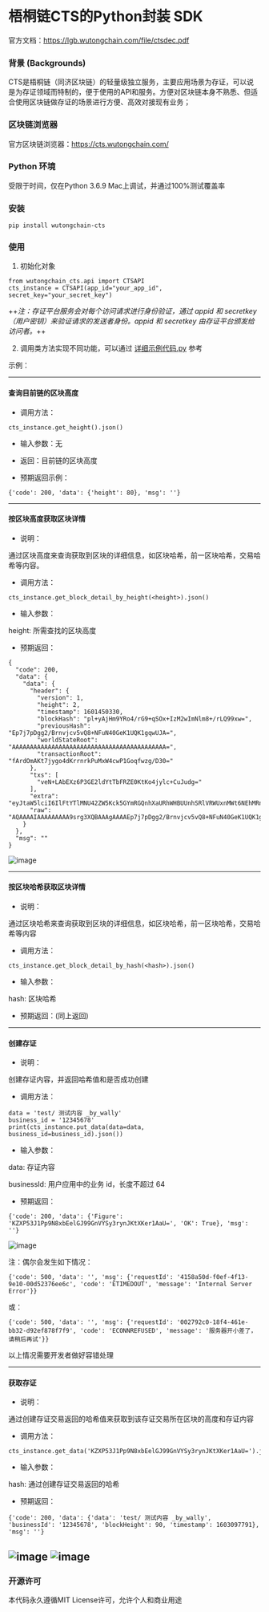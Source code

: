 # 梧桐链CTS的Python封装 SDK

官方文档：https://lgb.wutongchain.com/file/ctsdec.pdf

### 背景 (Backgrounds)
CTS是梧桐链（同济区块链）的轻量级独立服务，主要应用场景为存证，可以说是为存证领域而特制的，便于使用的API和服务。方便对区块链本身不熟悉、但适合使用区块链做存证的场景进行方便、高效对接现有业务；

### 区块链浏览器
官方区块链浏览器：https://cts.wutongchain.com/ 

### Python 环境
受限于时间，仅在Python 3.6.9 Mac上调试，并通过100%测试覆盖率

### 安装
```pip install wutongchain-cts```

### 使用
1. 初始化对象

```
from wutongchain_cts.api import CTSAPI
cts_instance = CTSAPI(app_id="your_app_id", secret_key="your_secret_key")
```
++*注：存证平台服务会对每个访问请求进行身份验证，通过 appid 和 secretkey（用户密钥）来验证请求的发送者身份。appid 和 secretkey 由存证平台颁发给访问者。*++

2. 调用类方法实现不同功能，可以通过 [详细示例代码.py](https://github.com/wally-yu/py-wutongchain-cts/blob/main/test.py) 参考

示例：

---

#### 查询目前链的区块高度
- 调用方法：

```
cts_instance.get_height().json()
```
- 输入参数：无
- 返回：目前链的区块高度
 
- 预期返回示例：
```
{'code': 200, 'data': {'height': 80}, 'msg': ''}
```
---

#### 按区块高度获取区块详情
- 说明：

通过区块高度来查询获取到区块的详细信息，如区块哈希，前一区块哈希，交易哈希等内容。

- 调用方法：

```
cts_instance.get_block_detail_by_height(<height>).json()
```
- 输入参数：

height: 所需查找的区块高度

- 预期返回：

```
{
  "code": 200,
  "data": {
    "data": {
      "header": {
        "version": 1,
        "height": 2,
        "timestamp": 1601450330,
        "blockHash": "pl+yAjHm9YRo4/rG9+qSOx+IzM2wImNlm8+/rLQ99xw=",
        "previousHash": "Ep7j7pDgg2/Brnvjcv5vQ8+NFuN40GeK1UQK1gqwUJA=",
        "worldStateRoot": "AAAAAAAAAAAAAAAAAAAAAAAAAAAAAAAAAAAAAAAAAAA=",
        "transactionRoot": "fArdOmAKt7jygo4dKrrnrkPuMxW4cwP1Goqfwzg/D30="
      },
      "txs": [
        "veN+LAbEXz6P3GE2ldYtTbFRZE0KtKo4jylc+CuJudg="
      ],
      "extra": "eyJtaW5lciI6IlFtYTlMNU42ZW5Kck5GYmRGQnhXaURhWHBUUnhSRlVRWUxnMWt6NEhMRnRlZW8ifQ==",
      "raw": "AQAAAAIAAAAAAAAA9srg3XQBAAAgAAAAEp7j7pDgg2/Brnvjcv5vQ8+NFuN40GeK1UQK1gqwUJAgAAAAAAAAAAAAAAAAAAAAAAAAAAAAAAAAAAAAAAAAAAAAAAAgAAAAfArdOmAKt7jygo4dKrrnrkPuMxW4cwP1Goqfwzg/D306AAAAeyJtaW5lciI6IlFtYTlMNU42ZW5Kck5GYmRGQnhXaURhWHBUUnhSRlVRWUxnMWt6NEhMRnRlZW8ifQ=="
    }
  },
  "msg": ""
}
```
![image](http://static.hoopsign.com/cts_chain_getDetailByHeight.png)

---

#### 按区块哈希获取区块详情

- 说明：

通过区块哈希来查询获取到区块的详细信息，如区块哈希，前一区块哈希，交易哈希等内容
- 调用方法：

```
cts_instance.get_block_detail_by_hash(<hash>).json()
```
- 输入参数：

hash: 区块哈希

- 预期返回：(同上返回)

---

#### 创建存证

- 说明：

创建存证内容，并返回哈希值和是否成功创建
- 调用方法：

```
data = 'test/ 测试内容 _by_wally'
business_id = '12345678'
print(cts_instance.put_data(data=data, business_id=business_id).json())
```

- 输入参数：

data: 存证内容

businessId: 用户应用中的业务 id，长度不超过 64

- 预期返回：

```
{'code': 200, 'data': {'Figure': 'KZXP53J1Pp9N8xbEelGJ99GnVYSy3rynJKtXKer1AaU=', 'OK': True}, 'msg': ''}
```

![image](http://static.hoopsign.com/cts_chain_create.png)

注：偶尔会发生如下情况：

```
{'code': 500, 'data': '', 'msg': {'requestId': '4158a50d-f0ef-4f13-9e10-00d52376ee6c', 'code': 'ETIMEDOUT', 'message': 'Internal Server Error'}}
```
或：

```
{'code': 500, 'data': '', 'msg': {'requestId': '002792c0-18f4-461e-bb32-d92ef878f7f9', 'code': 'ECONNREFUSED', 'message': '服务器开小差了，请稍后再试'}}
```
以上情况需要开发者做好容错处理

---

#### 获取存证

- 说明：

通过创建存证交易返回的哈希值来获取到该存证交易所在区块的高度和存证内容

- 调用方法：

```
cts_instance.get_data('KZXP53J1Pp9N8xbEelGJ99GnVYSy3rynJKtXKer1AaU=').json()
```
- 输入参数：

hash: 通过创建存证交易返回的哈希

- 预期返回：

```
{'code': 200, 'data': {'data': 'test/ 测试内容 _by_wally', 'businessId': '12345678', 'blockHeight': 90, 'timestamp': 1603097791}, 'msg': ''}
```
![image](http://static.hoopsign.com/cts_chain_query1.png)
![image](http://static.hoopsign.com/cts_chain_query2.png)
---

### 开源许可
本代码永久遵循MIT License许可，允许个人和商业用途

